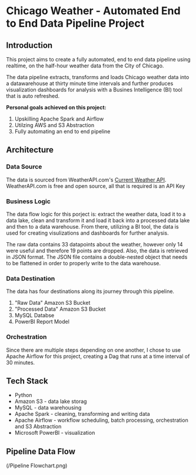 # Chicago Weather - Automated End to End Data Pipeline Project

## Introduction
This project aims to create a fully automated, end to end data pipeline using realtime, on the half-hour weather data from the City of Chicago. 

The data pipeline extracts, transforms and loads Chicago weather data into a datawarehouse at thirty minute time intervals and further produces visualization dashboards for analysis with a Busines Intelligence (BI) tool that is auto refreshed.

**Personal goals achieved on this project:**
 1. Upskilling Apache Spark and Airflow
 2. Utilzing AWS and S3 Abstraction
 3. Fully automating an end to end pipeline

## Architecture

### Data Source
The data is sourced from WeatherAPI.com's [Current Weather API](https://www.weatherapi.com/docs/). WeatherAPI.com is free and open source, all that is required is an API Key

### Business Logic
The data flow logic for this porject is: extract the weather data, load it to a data lake, clean and transform it and load it back into a processed data lake and then to a data warehouse. From there, utilizing a BI tool, the data is used for creating visulizations and dashboards for further analysis.

The raw data contains 33 datapoints about the weather, however only 14 were useful and therefore 19 points are dropped. Also, the data is retrieved in JSON format. The JSON file contains a double-nested object that needs to be flattened in order to properly write to the data warehouse.

### Data Destination
The data has four destinations along its journey through this pipeline. 

  1. "Raw Data" Amazon S3 Bucket
  2. "Processed Data" Amazon S3 Bucket
  3. MySQL Databse
  4. PowerBI Report Model

### Orchestration
Since there are multiple steps depending on one another, I chose to use Apache Airflow for this project, creating a Dag that runs at a time interval of 30 minutes.

## Tech Stack
  - Python
  -  Amazon S3 - data lake storag
  -  MySQL - data warehousing
  -  Apache Spark - cleaning, transforming and writing data
  -  Apache Airflow - workflow scheduling, batch processing, orchestration and S3 Abstraction
  -  Microsoft PowerBI - visualization

## Pipeline Data Flow
(/Pipeline Flowchart.png)


